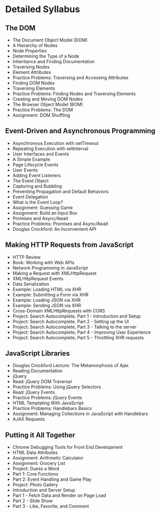 # Detailed Syllabus

## The DOM

- The Document Object Model (DOM)
- A Hierarchy of Nodes
- Node Properties
- Determining the Type of a Node
- Inheritance and Finding Documentation
- Traversing Nodes
- Element Attributes
- Practice Problems: Traversing and Accessing Attributes
- Finding DOM Nodes
- Traversing Elements
- Practice Problems: Finding Nodes and Traversing Elements
- Creating and Moving DOM Nodes
- The Browser Object Model (BOM)
- Practice Problems: The DOM
- Assignment: DOM Shuffling

## Event-Driven and Asynchronous Programming

- Asynchronous Execution with setTimeout
- Repeating Execution with setInterval
- User Interfaces and Events
- A Simple Example
- Page Lifecycle Events
- User Events
- Adding Event Listeners
- The Event Object
- Capturing and Bubbling
- Preventing Propagation and Default Behaviors
- Event Delegation
- What is the Event Loop?
- Assignment: Guessing Game
- Assignment: Build an Input Box
- Promises and Async/Await
- Practice Problems: Promises and Async/Await
- Douglas Crockford: An Inconvenient API

## Making HTTP Requests from JavaScript

- HTTP Review
- Book: Working with Web APIs
- Network Programming in JavaScript
- Making a Request with XMLHttpRequest
- XMLHttpRequest Events
- Data Serialization
- Example: Loading HTML via XHR
- Example: Submitting a Form via XHR
- Example: Loading JSON via XHR
- Example: Sending JSON via XHR
- Cross-Domain XMLHttpRequests with CORS
- Project: Search Autocomplete, Part 1 - Introduction and Setup
- Project: Search Autocomplete, Part 2 - Setting up the UI
- Project: Search Autocomplete, Part 3 - Talking to the server
- Project: Search Autocomplete, Part 4 - Improving User Experience
- Project: Search Autocomplete, Part 5 - Throttling XHR requests

## JavaScript Libraries

- Douglas Crockford Lecture: The Metamorphosis of Ajax
- Reading Documentation
- jQuery
- Read: jQuery DOM Traversal
- Practice Problems: Using jQuery Selectors
- Read: jQuery Events
- Practice Problems: jQuery Events
- HTML Templating With JavaScript
- Practice Problems: Handlebars Basics
- Assignment: Managing Collections in JavaScript with Handlebars
- AJAX Requests

## Putting it All Together

- Chrome Debugging Tools for Front End Development
- HTML Data Attributes
- Assignment: Arithmetic Calculator
- Assignment: Grocery List
- Project: Guess a Word
- Part 1: Core Functions
- Part 2: Event Handling and Game Play
- Project: Photo Gallery
- Introduction and Server Setup
- Part 1 - Fetch Data and Render on Page Load
- Part 2 - Slide Show
- Part 3 - Like, Favorite, and Comment
